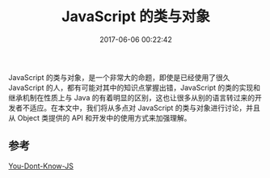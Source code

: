 ﻿---
title: JavaScript 的类与对象
date: 2017-06-06 00:22:42
categories: coding
tags:
  - JavaScript
---

JavaScript 的类与对象，是一个非常大的命题，即使是已经使用了很久 JavaScript 的人，都有可能对其中的知识点掌握出错，JavaScript 的类的实现和继承机制在性质上与 Java 的有着明显的区别，这也让很多从别的语言转过来的开发者不适应。在本文中，我们将从多点对 JavaScript 的类与对象进行讨论，并且从 Object 类提供的 API 和开发中的使用方式来加强理解。

<!--more-->









## 参考

[You-Dont-Know-JS](https://github.com/getify/You-Dont-Know-JS)
